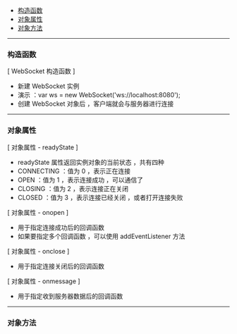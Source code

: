 <!-- TOC -->

- [构造函数](#构造函数)
- [对象属性](#对象属性)
- [对象方法](#对象方法)

<!-- /TOC -->

---

### 构造函数
[ WebSocket 构造函数 ]  
- 新建 WebSocket 实例
- 演示 ：var ws = new WebSocket('ws://localhost:8080');
- 创建 WebSocket 对象后 ，客户端就会与服务器进行连接

---

### 对象属性
[ 对象属性 - readyState ]  
- readyState 属性返回实例对象的当前状态 ，共有四种
- CONNECTING ：值为 0 ，表示正在连接
- OPEN ：值为 1 ，表示连接成功 ，可以通信了
- CLOSING ：值为 2 ，表示连接正在关闭
- CLOSED ：值为 3 ，表示连接已经关闭 ，或者打开连接失败 

[ 对象属性 - onopen ]
- 用于指定连接成功后的回调函数
- 如果要指定多个回调函数 ，可以使用 addEventListener 方法

[ 对象属性 - onclose ]
- 用于指定连接关闭后的回调函数

[ 对象属性 - onmessage ]  
- 用于指定收到服务器数据后的回调函数

---

### 对象方法
